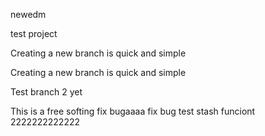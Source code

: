 newedm

test project

Creating a new branch is quick and simple

Creating a new branch is quick and simple


Test branch 2 yet

This is a free softing
fix bugaaaa
fix bug
test stash funciont 2222222222222
